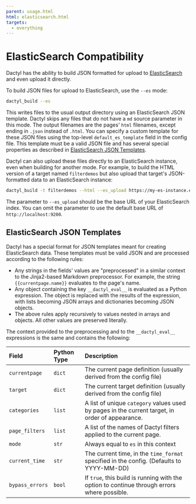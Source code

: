 ```yaml
---
parent: usage.html
html: elasticsearch.html
targets:
  - everything
---
```

# ElasticSearch Compatibility

Dactyl has the ability to build JSON formatted for upload to [ElasticSearch](https://www.elastic.co/products/elasticsearch) and even upload it directly.

To build JSON files for upload to ElasticSearch, use the `--es` mode:

```sh
dactyl_build --es
```

This writes files to the usual output directory using an ElasticSearch JSON template. Dactyl skips any files that do not have a `md` source parameter in this mode. The output filenames are the pages' `html` filenames, except ending in `.json` instead of `.html`. You can specify a custom template for these JSON files using the top-level `default_es_template` field in the config file. This template must be a valid JSON file and has several special properties as described in [ElasticSearch JSON Templates](#elasticsearch-json-templates).

Dactyl can also upload these files directly to an ElasticSearch instance, even when building for another mode. For example, to build the HTML version of a target named `filterdemos` but also upload that target's JSON-formatted data to an ElasticSearch instance:

```sh
dactyl_build -t filterdemos --html --es_upload https://my-es-instance.example.com:9200
```

The parameter to `--es_upload` should be the base URL of your ElasticSearch index. You can omit the parameter to use the default base URL of `http://localhost:9200`.


## ElasticSearch JSON Templates

Dactyl has a special format for JSON templates meant for creating ElasticSearch data. These templates must be valid JSON and are processed according to the following rules:

- Any strings in the fields' values are "preprocessed" in a similar context to the Jinja2-based Markdown preprocessor. For example, the string `{{currentpage.name}}` evaluates to the page's name.
- Any object containing the key `__dactyl_eval__` is evaluated as a Python expression. The object is replaced with the results of the expression, with lists becoming JSON arrays and dictionaries becoming JSON objects.
- The above rules apply recursively to values nested in arrays and objects. All other values are preserved literally.

The context provided to the preprocessing and to the `__dactyl_eval__` expressions is the same and contains the following:

| Field           | Python Type | Description                                  |
|:----------------|:------------|:---------------------------------------------|
| `currentpage`   | `dict`      | The current page definition (usually derived from the config file) |
| `target`        | `dict`      | The current target definition (usually derived from the config file) |
| `categories`    | `list`      | A list of unique `category` values used by pages in the current target, in order of appearance. |
| `page_filters`  | `list`      | A list of the names of Dactyl filters applied to the current page. |
| `mode`          | `str`       | Always equal to `es` in this context         |
| `current_time`  | `str`       | The current time, in the `time_format` specified in the config. (Defaults to YYYY-MM-DD) |
| `bypass_errors` | `bool`      | If `true`, this build is running with the option to continue through errors where possible. |

